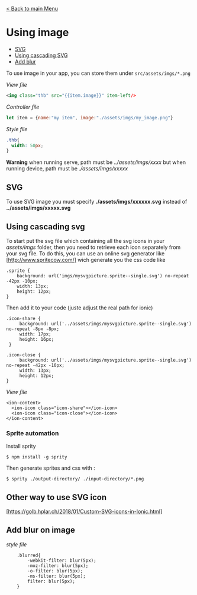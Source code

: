 [< Back to main Menu](https://github.com/gsoulie/Mobile-App-Development/blob/master/ionic2-test.md)    

# Using image

* [SVG](#svg)    
* [Using cascading SVG](#using-cascading-svg)    
* [Add blur](#add-blur-on-image)    

To use image in your app, you can store them under ```src/assets/imgs/*.png```

*View file*

```xml
<img class="thb" src="{{item.image}}" item-left/>
```

*Controller file*

```javascript
let item = {name:"my item", image:"./assets/imgs/my_image.png"}
```

*Style file*

```css
.thb{
  width: 50px;
}
```

**Warning** when running serve, path must be *../assets/imgs/xxxx* but when running device, path must be *./assets/imgs/xxxxx*
## SVG

To use SVG image you must specify **./assets/imgs/xxxxxx.svg** instead of **../assets/imgs/xxxxx.svg**

## Using cascading svg

To start put the svg file which containing all the svg icons in your *assets/imgs* folder, then you need to retrieve each icon separately from your svg file. To do this, you can use an online svg generator like [http://www.spritecow.com/] wich generate you the css code like

```
.sprite {
	background: url('imgs/mysvgpicture.sprite--single.svg') no-repeat -42px -10px;
	width: 13px;
	height: 12px;
}
```

Then add it to your code (juste adjust the real path for ionic)

```
.icon-share {
     background: url('../assets/imgs/mysvgpicture.sprite--single.svg') no-repeat -8px -8px;
     width: 17px;
     height: 16px;
 }
      
.icon-close {
     background: url('../assets/imgs/mysvgpicture.sprite--single.svg') no-repeat -42px -10px;
     width: 13px;
     height: 12px;
}
```

*View file*

```
<ion-content>
  <ion-icon class="icon-share"></ion-icon>
  <ion-icon class="icon-close"></ion-icon>
</ion-content>
```

### Sprite automation

Install sprity
```
$ npm install -g sprity
```

Then generate sprites and css with :

```
$ sprity ./output-directory/ ./input-directory/*.png
```

## Other way to use SVG icon

[https://golb.hplar.ch/2018/01/Custom-SVG-icons-in-Ionic.html]    

## Add blur on image

*style file*

```
    .blurred{
        -webkit-filter: blur(5px);
        -moz-filter: blur(5px);
        -o-filter: blur(5px);
        -ms-filter: blur(5px);
        filter: blur(5px);
    }
```
